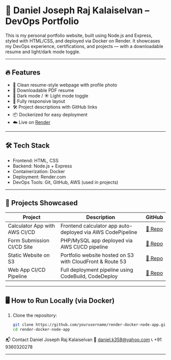 # 💼 Daniel Joseph Raj Kalaiselvan – DevOps Portfolio

This is my personal portfolio website, built using Node.js and Express, styled with HTML/CSS, and deployed via Docker on Render. It showcases my DevOps experience, certifications, and projects — with a downloadable resume and light/dark mode toggle.

---

## 🔥 Features

- 👤 Clean resume-style webpage with profile photo
- 📄 Downloadable PDF resume
- 🌙 Dark mode / ☀️ Light mode toggle
- 🚀 Fully responsive layout
- 🛠 Project descriptions with GitHub links
- 📦 Dockerized for easy deployment
- ☁️ Live on [Render](https://render.com)

---

## 🛠️ Tech Stack

- Frontend: HTML, CSS
- Backend: Node.js + Express
- Containerization: Docker
- Deployment: Render.com
- DevOps Tools: Git, GitHub, AWS (used in projects)

---

## 🚀 Projects Showcased

| Project | Description | GitHub |
|--------|-------------|--------|
| Calculator App with AWS CI/CD | Frontend calculator app auto-deployed via AWS CodePipeline | [🔗 Repo](https://github.com/yourusername/aws-calculator-cicd) |
| Form Submission CI/CD Site | PHP/MySQL app deployed via AWS CI/CD pipeline | [🔗 Repo](https://github.com/yourusername/aws-form-ci-cd) |
| Static Website on S3 | Portfolio website hosted on S3 with CloudFront & Route 53 | [🔗 Repo](https://github.com/yourusername/aws-static-site) |
| Web App CI/CD Pipeline | Full deployment pipeline using CodeBuild, CodeDeploy | [🔗 Repo](https://github.com/yourusername/aws-cicd-webapp) |

---

## 🖥️ How to Run Locally (via Docker)

1. Clone the repository:
   ```bash
   git clone https://github.com/yourusername/render-docker-node-app.git
   cd render-docker-node-app


📬 Contact
Daniel Joseph Raj Kalaiselvan
📧 daniel.k358@yahoo.com
📞 +91 9360320278




---




